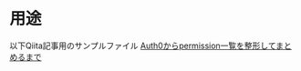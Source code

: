# 用途
以下Qiita記事用のサンプルファイル
[Auth0からpermission一覧を整形してまとめるまで](https://qiita.com/shionel31/items/9ee4c9df3ac2bf0c9d6f)

